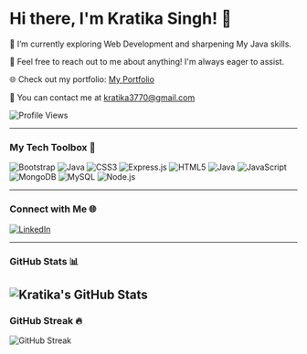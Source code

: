 # Hi there, I'm Kratika Singh! 👋

🌱  I’m currently exploring Web Development and sharpening My Java skills.

💬 Feel free to reach out to me about anything! I'm always eager to assist.

🌐 Check out my portfolio: [My Portfolio](https://kratika-singh.github.io/portfolio/)

📧  You can contact me at kratika3770@gmail.com

![Profile Views](https://komarev.com/ghpvc/?username=kratika-singh&color=blue)


---

### My Tech Toolbox 🧰

![Bootstrap](https://img.shields.io/badge/-Bootstrap-purple?style=flat-square&logo=bootstrap&logoColor=white)
![Java](https://img.shields.io/badge/-Java-red?style=flat-square&logo=java&logoColor=white)
![CSS3](https://img.shields.io/badge/-CSS3-blueviolet?style=flat-square&logo=css3&logoColor=white)
![Express.js](https://img.shields.io/badge/-Express.js-yellow?style=flat-square&logo=express&logoColor=black)
![HTML5](https://img.shields.io/badge/-HTML5-orange?style=flat-square&logo=html5&logoColor=white)
![Java](https://img.shields.io/badge/-Java-red?style=flat-square&logo=java&logoColor=white)
![JavaScript](https://img.shields.io/badge/-JavaScript-yellow?style=flat-square&logo=javascript&logoColor=white)
![MongoDB](https://img.shields.io/badge/-MongoDB-green?style=flat-square&logo=mongodb&logoColor=white)
![MySQL](https://img.shields.io/badge/-MySQL-blue?style=flat-square&logo=mysql&logoColor=white)
![Node.js](https://img.shields.io/badge/-Node.js-green?style=flat-square&logo=node.js&logoColor=white)

---

### Connect with Me 🌐

[![LinkedIn](https://img.shields.io/badge/-LinkedIn-blue?style=flat-square&logo=linkedin)](https://www.linkedin.com/in/kratika-singh-/)

---

### GitHub Stats 📊

![Kratika's GitHub Stats](https://github-readme-stats.vercel.app/api?username=kratika-singh&show_icons=true&theme=radical)
---

### GitHub Streak 🔥

![GitHub Streak](https://github-readme-streak-stats.herokuapp.com/?user=kratika-singh&theme=radical)

